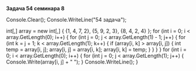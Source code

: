 **Задача 54 семинара 8**

Console.Clear();
Console.WriteLine("54 задача");

int[,] array = new int[,] 
{
    {1, 4, 7, 2},
    {5, 9, 2, 3},
    {8, 4, 2, 4}
};
for (int i = 0; i < array.GetLength(0); i++) 
{
    for (int j = 0; j < array.GetLength(1) - 1; j++) 
    {
        for (int k = j + 1; k < array.GetLength(1); k++) 
        {
            if (array[i, k] > array[i, j]) 
            {
                int temp = array[i, j];
                array[i, j] = array[i, k];
                array[i, k] = temp;
            }
        }
    }
}
for (int i = 0; i < array.GetLength(0); i++)
{
    for (int j = 0; j < array.GetLength(1); j++) 
    {
        Console.Write(array[i, j] + " ");
    }
        Console.WriteLine();
}


